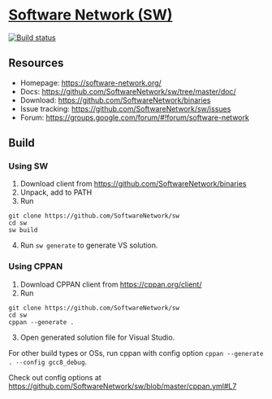 # [Software Network (SW)](https://cppan.org/)

[![Build status](https://ci.appveyor.com/api/projects/status/3mf8eall4lf764sk/branch/master?svg=true)](https://ci.appveyor.com/project/egorpugin/sw/branch/master)

## Resources

- Homepage: https://software-network.org/
- Docs: https://github.com/SoftwareNetwork/sw/tree/master/doc/
- Download: https://github.com/SoftwareNetwork/binaries
- Issue tracking: https://github.com/SoftwareNetwork/sw/issues
- Forum: https://groups.google.com/forum/#!forum/software-network

## Build

### Using SW

1. Download client from https://github.com/SoftwareNetwork/binaries
2. Unpack, add to PATH
3. Run
```
git clone https://github.com/SoftwareNetwork/sw
cd sw
sw build
```
4. Run `sw generate` to generate VS solution.

### Using CPPAN

1. Download CPPAN client from https://cppan.org/client/
2. Run 
```
git clone https://github.com/SoftwareNetwork/sw
cd sw
cppan --generate .
```
3. Open generated solution file for Visual Studio.

For other build types or OSs, run cppan with config option `cppan --generate . --config gcc8_debug`.

Check out config options at https://github.com/SoftwareNetwork/sw/blob/master/cppan.yml#L7
